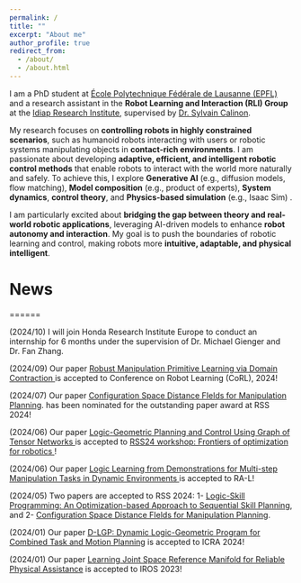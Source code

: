 ```yaml
---
permalink: /
title: ""
excerpt: "About me"
author_profile: true
redirect_from:
  - /about/
  - /about.html
---
```

I am a PhD student at [École Polytechnique Fédérale de Lausanne (EPFL)](https://www.epfl.ch) and a research assistant in the **Robot Learning and Interaction (RLI) Group** at the [Idiap Research Institute](https://www.idiap.ch/), supervised by [Dr. Sylvain Calinon](https://calinon.ch/).  

My research focuses on **controlling robots in highly constrained scenarios**, such as humanoid robots interacting with users or robotic systems manipulating objects in **contact-rich environments**. I am passionate about developing **adaptive, efficient, and intelligent robotic control methods** that enable robots to interact with the world more naturally and safely.  To achieve this, I explore **Generative AI** (e.g., diffusion models, flow matching), **Model composition** (e.g., product of experts), **System dynamics**, **control theory**, and **Physics-based simulation** (e.g., Isaac Sim) . 

I am particularly excited about **bridging the gap between theory and real-world robotic applications**, leveraging AI-driven models to enhance **robot autonomy and interaction**. My goal is to push the boundaries of robotic learning and control, making robots more **intuitive, adaptable, and physical intelligent**.  



# News
======

<!-- <p> <link rel="stylesheet" href="https://fonts.googleapis.com/css2?family=Lobster&display=swap">
<span style="font-family: 'Lobster', cursive; font-size: 24px; color: red;">
    New
</span>
(2024/09) Our paper <a href="https://openreview.net/forum?id=yNQu9zqx6X&referrer=%5Bthe%20profile%20of%20Teng%20Xue%5D(%2Fprofile%3Fid%3D~Teng_Xue1)"> Robust Manipulation Primitive Learning via Domain Contraction </a> is accepted to Conference on Robot Learning (CoRL), 2024! -->

<p>
  (2024/10) I will join Honda Research Institute Europe to conduct an internship for 6 months under the supervision of Dr. Michael Gienger and Dr. Fan Zhang. 
</p>

<p>
  (2024/09) Our paper  <a href="https://openreview.net/forum?id=yNQu9zqx6X&referrer=%5Bthe%20profile%20of%20Teng%20Xue%5D(%2Fprofile%3Fid%3D~Teng_Xue1)"> Robust Manipulation Primitive Learning via Domain Contraction </a> is accepted to Conference on Robot Learning (CoRL), 2024!
</p>

<p>(2024/07) Our paper <a href="https://arxiv.org/pdf/2406.01137"> Configuration Space Distance FIelds for Manipulation Planning</a>. has been nominated for the outstanding paper award at RSS 2024!</p>

<p>(2024/06) Our paper <a href="https://drive.google.com/file/d/1N1DuU_Uf90E8XT502-fALMR4Fo3oAPSI/view"> Logic-Geometric Planning and Control Using Graph of Tensor Networks </a> is accepted to <a href="https://sites.google.com/robotics.utias.utoronto.ca/frontiers-optimization-rss24/home"> RSS24 workshop: Frontiers of optimization for robotics </a> !</p>

<p>(2024/06) Our paper <a href="https://arxiv.org/abs/2404.16138"> Logic Learning from Demonstrations for Multi-step Manipulation Tasks in Dynamic Environments </a> is accepted to RA-L! </p>

<p>(2024/05) Two papers are accepted to RSS 2024: 1- <a href="https://arxiv.org/abs/2405.04082"> Logic-Skill Programming: An Optimization-based Approach to Sequential Skill Planning</a>, and 2- <a href="https://arxiv.org/pdf/2406.01137"> Configuration Space Distance FIelds for Manipulation Planning</a>. </p>

<p>(2024/01) Our paper <a href="https://arxiv.org/pdf/2312.02731.pdf"> D-LGP: Dynamic Logic-Geometric Program for Combined Task and Motion Planning</a> is accepted to ICRA 2024!</p>

<p>(2024/01) Our paper <a href="https://arxiv.org/pdf/2401.06671"> Learning Joint Space Reference Manifold for Reliable Physical Assistance</a> is accepted to IROS 2023!</p>
